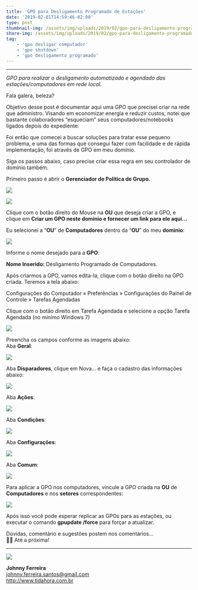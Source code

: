 ```yaml
---
title: 'GPO para Desligamento Programado de Estações'
date: '2019-02-01T14:59:46-02:00'
type: post
thumbnail-img: /assets/img/uploads/2019/02/gpo-para-desligamento-programado-de-estacoes.png
share-img: /assets/img/uploads/2019/02/gpo-para-desligamento-programado-de-estacoes.png
tag:
    - 'gpo desligar computador'
    - 'gpo shutdown'
    - 'gpo desligamento programado'
---
```


- - - - - -

*GPO para realizar o desligamento automatizado e agendado das estações/computadores em rede local.*

Fala galera, beleza?

Objetivo desse post é documentar aqui uma GPO que precisei criar na rede que administro. Visando em economizar energia e reduzir custos, notei que bastante colaboradores “esqueciam” seus computadores/notebooks ligados depois do expediente.

Foi então que comecei a buscar soluções para tratar esse pequeno problema, e uma das formas que consegui fazer com facilidade e de rápida implementação, foi através de GPO em meu domínio.

Siga os passos abaixo, caso precise criar essa regra em seu controlador de domínio também.

Primeiro passo é abrir o **Gerenciador de Política de Grupo.**

![](/assets/img/uploads/2019/02/image.png)  

![](/assets/img/uploads/2019/02/image-1.png)  

Clique com o botão direito do Mouse na **OU** que deseja criar a GPO, e clique em **Criar um GPO neste domínio e fornecer um link para ele aqui…**

Eu selecionei a “**OU**” de **Computadores** dentro da “**OU**” do meu **domínio**:

![](/assets/img/uploads/2019/02/image-3.png)

Informe o nome desejado para a **GPO**:

**Nome Inserido:** Desligamento Programado de Computadores.

Após criarmos a GPO, vamos edita-la, clique com o botão direito na GPO criada. Teremos a tela abaixo:

Configurações do Computador » Preferências » Configurações do Painel de Controle » Tarefas Agendadas

Clique com o botão direito em Tarefa Agendada e selecione a opção Tarefa Agendada (no mínimo Windows 7)

![](/assets/img/uploads/2019/02/Screen-Shot-2020-05-03-at-7.50.02-PM-1024x523.png)

Preencha os campos conforme as imagens abaixo:  
Aba **Geral**:

![](/assets/img/uploads/2019/02/Screen-Shot-2019-02-01-at-14.02.43.png)

Aba **Disparadores**, clique em Nova… e faça o cadastro das informações abaixo:

![](/assets/img/uploads/2020/05/disparadores.png)

Aba **Ações**:

![](/assets/img/uploads/2020/05/acoes.png)

Aba **Condições**:

![](/assets/img/uploads/2020/05/condicoes.png)

Aba **Configurações**:

![](/assets/img/uploads/2020/05/configuracoes.png)

Aba **Comum**:

![](/assets/img/uploads/2020/05/comum.png)

Para aplicar a GPO nos computadores, vincule a GPO criada na **OU** de **Computadores** e nos **setores** correspondentes:

![](/assets/img/uploads/2019/02/image-4.png)

Após isso você pode esperar replicar as GPOs para as estações, ou executar o comando **gpupdate /force** para forçar a atualizar.

Dúvidas, comentário e sugestões postem nos comentários…  
👋🏼 Até a próxima!

- - - - - -

![](/assets/img/uploads/2019/02/foto-redonda.png)  

**Johnny Ferreira**  
<johnny.ferreira.santos@gmail.com>  
<http://www.tidahora.com.br>